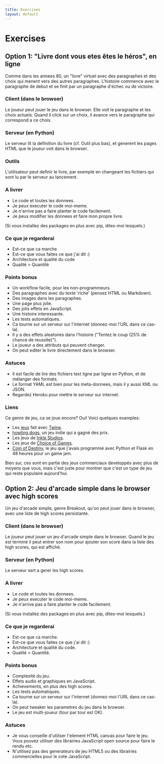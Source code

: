 ```yaml
---
title: Exercises
layout: default
---
```

# Exercises

## Option 1: "Livre dont vous etes êtes le héros", en ligne

Comme dans les annees 80, un "livre" virtuel avec des paragraphes et des choix qui menent vers des autres paragraphes. L'histoire commence avec le paragraphe de debut et se finit par un paragraphe d'échec ou de victoire.

### Client (dans le browser)

Le joueur peut jouer le jeu dans le browser. Elle voit le paragraphe et les choix actuels. Quand il click sur un choix, il avance vers le paragraphe qui correspond a ce choix.

### Serveur (en Python)

Le serveur lit la definition du livre (cf. Outil plus bas), et generent les pages HTML que le joueur voit dans le browser.

### Outils

L'utilisateur peut definir le livre, par exemple en changeant les fichiers qui sont lu par le serveur au lancement.

### A livrer

- Le code et toutes les donnees.
- Je peux executer le code moi-meme.
- Je n'arrive pas a faire planter le code facilement.
- Je peux modifier les donnees et faire mon propre livre.

(Si vous installez des packages en plus avec pip, dites-moi lesquels.)

### Ce que je regarderai

- Est-ce que ca marche
- Est-ce que vous faites ce que j'ai dit :)
- Architecture et qualité du code
- Qualité > Quantité

### Points bonus

- Un workflow facile, pour les non-programmeurs.
- Des paragraphes avec du texte 'riche' (pensez HTML ou Markdown).
- Des images dans les paragraphes.
- Une page plus jolie.
- Des jolis effets en JavaScript.
- Une histoire interessante.
- Les tests automatiques.
- Ca tourne sur un serveur sur l'internet (donnez-moi l'URL dans ce cas-la).
- Il y a des effets aleatoires dans l'histoire ("Tentez le coup (25% de chance de reussite)").
- Le joueur a des attributs qui peuvent changer.
- On peut editer le livre directement dans le browser.

### Astuces

- Il est facile de lire des fichiers text ligne par ligne en Python, et de mélanger des formats.
- Le format YAML est bien pour les meta-donnees, mais il y aussi XML ou JSON.
- Regardez Heroku pour mettre le serveur sur internet.

### Liens

Ce genre de jeu, ca se joue encore? Oui! Voici quelques examples:

- Les [jeux](http://twinehub.weebly.com/) fait avec [Twine](http://twinery.org/).
- [howling dogs](http://aliendovecote.com/uploads/twine/howlingdogs/howlingdogs.html), un jeu indie qui a gagné des prix.
- Les jeux de [Inkle Studios](http://www.inklestudios.com/).
- Les jeux de [Choice of Games](https://www.choiceofgames.com/).
- [Coin of Destiny](http://molyjam12.herokuapp.com), le jeu que j'avais programmé avec Python et Flask en 48 heures pour un game jam.

Bien sur, ces sont en partie des jeux commerciaux developpés avec plus de moyens que vous, mais c'est juste pour montrer que c'est un type de jeu qui reste populaire aujourd'hui.

## Option 2: Jeu d'arcade simple dans le browser avec high scores

Un jeu d'arcade simple, genre Breakout, qu'on peut jouer dans le browser, avec une liste de high scores persistante.

### Client (dans le browser)

Le joueur peut jouer un jeu d'arcade simple dans le browser. Quand le jeu est terminé il peut entrer son nom pour ajouter son score dans la liste des high scores, qui est affiché.

### Serveur (en Python)

Le serveur sert a gerer les high scores.

### A livrer

- Le code et toutes les donnees.
- Je peux executer le code moi-meme.
- Je n'arrive pas a faire planter le code facilement.

(Si vous installez des packages en plus avec pip, dites-moi lesquels.)

### Ce que je regarderai

- Est-ce que ca marche.
- Est-ce que vous faites ce que j'ai dit :)
- Architecture et qualité du code.
- Qualité > Quantité.

### Points bonus

- Complexité du jeu.
- Effets audio et graphiques en JavaScript.
- Achievements, en plus des high scores.
- Les tests automatiques.
- Ca tourne sur un serveur sur l'internet (donnez-moi l'URL dans ce cas-la).
- On peut tweaker les parametres du jeu dans le browser.
- Le jeu est multi-joueur (tour par tour est OK).

### Astuces

- Je vous conseille d'utiliser l'element HTML canvas pour faire le jeu. Vous pouvez utiliser des librairies JavaScript open source pour faire le rendu etc.
- N'utilisez pas des generateurs de jeu HTML5 ou des librairies commercielles pour le cote JavaScript.
